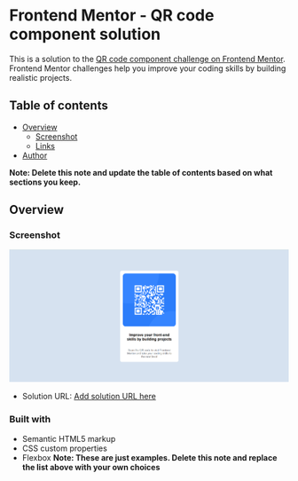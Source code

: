 # Frontend Mentor - QR code component solution

This is a solution to the [QR code component challenge on Frontend Mentor](https://www.frontendmentor.io/challenges/qr-code-component-iux_sIO_H). Frontend Mentor challenges help you improve your coding skills by building realistic projects. 

## Table of contents

- [Overview](#overview)
  - [Screenshot](#screenshot)
  - [Links](#links)
- [Author](#author)

**Note: Delete this note and update the table of contents based on what sections you keep.**

## Overview

### Screenshot

![](./images/image.png)


- Solution URL: [Add solution URL here](https://github.com/TheWildWestBoy03/WebDevPrepairing)


### Built with

- Semantic HTML5 markup
- CSS custom properties
- Flexbox
**Note: These are just examples. Delete this note and replace the list above with your own choices**
